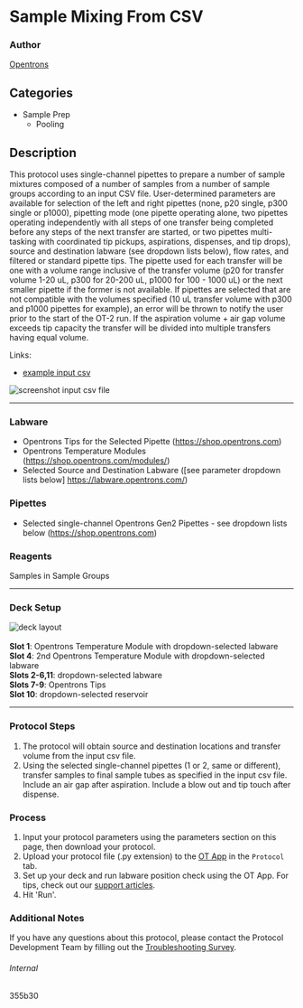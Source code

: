# Sample Mixing From CSV

### Author
[Opentrons](https://opentrons.com/)


## Categories
* Sample Prep
	* Pooling

## Description
This protocol uses single-channel pipettes to prepare a number of sample mixtures composed of a number of samples from a number of sample groups according to an input CSV file. User-determined parameters are available for selection of the left and right pipettes (none, p20 single, p300 single or p1000), pipetting mode (one pipette operating alone, two pipettes operating independently with all steps of one transfer being completed before any steps of the next transfer are started, or two pipettes multi-tasking with coordinated tip pickups, aspirations, dispenses, and tip drops), source and destination labware (see dropdown lists below), flow rates, and filtered or standard pipette tips. The pipette used for each transfer will be one with a volume range inclusive of the transfer volume (p20 for transfer volume 1-20 uL, p300 for 20-200 uL, p1000 for 100 - 1000 uL) or the next smaller pipette if the former is not available. If pipettes are selected that are not compatible with the volumes specified (10 uL transfer volume with p300 and p1000 pipettes for example), an error will be thrown to notify the user prior to the start of the OT-2 run. If the aspiration volume + air gap volume exceeds tip capacity the transfer will be divided into multiple transfers having equal volume.

Links:
* [example input csv](https://opentrons-protocol-library-website.s3.amazonaws.com/custom-README-images/355b30/csv_example.csv)

![screenshot input csv file](https://opentrons-protocol-library-website.s3.amazonaws.com/custom-README-images/355b30/screenshot-input_csv.png)

---



### Labware
* Opentrons Tips for the Selected Pipette (https://shop.opentrons.com)
* Opentrons Temperature Modules (https://shop.opentrons.com/modules/)
* Selected Source and Destination Labware ([see parameter dropdown lists below] https://labware.opentrons.com/)


### Pipettes
* Selected single-channel Opentrons Gen2 Pipettes - see dropdown lists below (https://shop.opentrons.com)

### Reagents
Samples in Sample Groups

---

### Deck Setup
![deck layout](https://opentrons-protocol-library-website.s3.amazonaws.com/custom-README-images/355b30/screenshot-deck.png)
</br>
</br>
**Slot 1**: Opentrons Temperature Module with dropdown-selected labware </br>
**Slot 4**: 2nd Opentrons Temperature Module with dropdown-selected labware </br>
**Slots 2-6,11**: dropdown-selected labware </br>
**Slots 7-9**: Opentrons Tips </br>
**Slot 10**: dropdown-selected reservoir </br>


---

### Protocol Steps
1. The protocol will obtain source and destination locations and transfer volume from the input csv file.
2. Using the selected single-channel pipettes (1 or 2, same or different), transfer samples to final sample tubes as specified in the input csv file. Include an air gap after aspiration. Include a blow out and tip touch after dispense.

### Process
1. Input your protocol parameters using the parameters section on this page, then download your protocol.
2. Upload your protocol file (.py extension) to the [OT App](https://opentrons.com/ot-app) in the `Protocol` tab.
3. Set up your deck and run labware position check using the OT App. For tips, check out our [support articles](https://support.opentrons.com/en/collections/1559720-guide-for-getting-started-with-the-ot-2).
4. Hit 'Run'.

### Additional Notes
If you have any questions about this protocol, please contact the Protocol Development Team by filling out the [Troubleshooting Survey](https://protocol-troubleshooting.paperform.co/).

###### Internal
355b30
